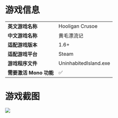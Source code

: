 # 游戏信息

|                        |                       |
| ---------------------- | --------------------- |
| **英文游戏名称**       | Hooligan Crusoe       |
| **中文游戏名称**       | 黄毛漂流记            |
| **适配游戏版本**       | 1.6+                  |
| **适配游戏平台**       | Steam                 |
| **游戏程序文件**       | UninhabitedIsland.exe |
| **需要激活 Mono 功能** | ✅                     |



# 游戏截图

![](https://shared.fastly.steamstatic.com/store_item_assets/steam/apps/2535770/header_schinese.jpg)
